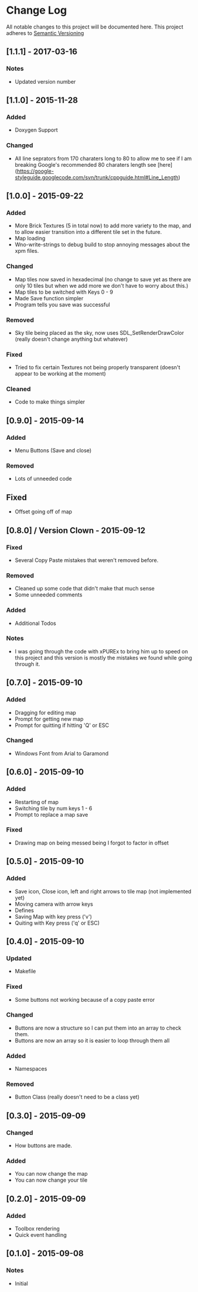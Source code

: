 # Change Log

All notable changes to this project will be documented here.
This project adheres to [Semantic Versioning](http://semver.org/)

## [1.1.1] - 2017-03-16
### Notes
* Updated version number


## [1.1.0] - 2015-11-28
### Added
* Doxygen Support

### Changed
* All line seprators from 170 charaters long to 80 to allow me to see if I am breaking Google's recommended 80 charaters length 
	see [here] (https://google-styleguide.googlecode.com/svn/trunk/cppguide.html#Line_Length)


## [1.0.0] - 2015-09-22
### Added
* More Brick Textures (5 in total now) to add more variety to the map, and to allow easier transition into a different tile set in the future.
* Map loading
* Wno-write-strings to debug build to stop annoying messages about the xpm files.

### Changed
* Map tiles now saved in hexadecimal (no change to save yet as there are only 10 tiles but when we add more we don't have to worry about this.)
* Map tiles to be switched with Keys 0 - 9
* Made Save function simpler
* Program tells you save was successful

### Removed
* Sky tile being placed as the sky, now uses SDL_SetRenderDrawColor (really doesn't change anything but whatever)

### Fixed
* Tried to fix certain Textures not being properly transparent (doesn't appear to be working at the moment)

### Cleaned
* Code to make things simpler


## [0.9.0] - 2015-09-14
### Added 
* Menu Buttons (Save and close)

### Removed
* Lots of unneeded code

## Fixed
* Offset going off of map


## [0.8.0] / Version Clown - 2015-09-12
### Fixed
* Several Copy Paste mistakes that weren't removed before.

### Removed
* Cleaned up some code that didn't make that much sense
* Some unneeded comments

### Added
* Additional Todos

### Notes
* I was going through the code with xPUREx to bring him up to speed on this project and this version is mostly
 the mistakes we found while going through it.


## [0.7.0] - 2015-09-10
### Added
* Dragging for editing map
* Prompt for getting new map
* Prompt for quitting if hitting 'Q' or ESC

### Changed
* Windows Font from Arial to Garamond


## [0.6.0] - 2015-09-10
### Added
* Restarting of map
* Switching tile by num keys 1 - 6
* Prompt to replace a map save

### Fixed
* Drawing map on being messed being I forgot to factor in offset


## [0.5.0] - 2015-09-10
### Added
* Save icon, Close icon, left and right arrows to tile map (not implemented yet)
* Moving camera with arrow keys
* Defines
* Saving Map with key press ('v')
* Quiting with Key press ('q' or ESC)


## [0.4.0] - 2015-09-10
### Updated
* Makefile

### Fixed
* Some buttons not working because of a copy paste error

### Changed
* Buttons are now a structure so I can put them into an array to check them.
* Buttons are now an array so it is easier to loop through them all

### Added
* Namespaces

### Removed
* Button Class (really doesn't need to be a class yet)


## [0.3.0] - 2015-09-09
### Changed
* How buttons are made.

### Added
* You can now change the map
* You can now change your tile


## [0.2.0] - 2015-09-09
### Added
* Toolbox rendering
* Quick event handling


## [0.1.0] - 2015-09-08
### Notes
* Initial

